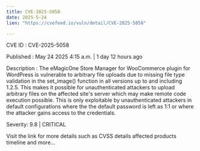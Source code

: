 ```yaml
---
title: CVE-2025-5058
date: 2025-5-24
lien: "https://cvefeed.io/vuln/detail/CVE-2025-5058"

---
```


CVE ID : CVE-2025-5058

Published :  May 24
2025
4:15 a.m. | 1 day
12 hours ago

Description : The eMagicOne Store Manager for WooCommerce plugin for WordPress is vulnerable to arbitrary file uploads due to missing file type validation in the set_image() function in all versions up to
and including
1.2.5. This makes it possible for unauthenticated attackers to upload arbitrary files on the affected site's server which may make remote code execution possible. This is only exploitable by unauthenticated attackers in default configurations where the the default password is left as 1:1
or where the attacker gains access to the credentials.

Severity: 9.8 | CRITICAL

Visit the link for more details
such as CVSS details
affected products
timeline
and more...
